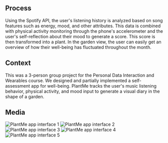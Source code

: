 ## Process
Using the Spotify API, the user's listening history is analyzed based on song features such as energy, mood, and other attributes. This data is combined with physical activity monitoring through the phone's accelerometer and the user's self-reflection about their mood to generate a score. This score is then transformed into a plant. In the garden view, the user can easily get an overview of how their well-being has fluctuated throughout the month.

## Context
This was a 3-person group project for the Personal Data Interaction and Wearables course. We designed and partially implemented a self-assessment app for well-being. PlantMe tracks the user's music listening behavior, physical activity, and mood input to generate a visual diary in the shape of a garden.

## Media
![PlantMe app interface 1](/images/plantme0.png)
![PlantMe app interface 2](/images/plantme1.png)
![PlantMe app interface 3](/images/plantme2.png)
![PlantMe app interface 4](/images/plantme3.png)
![PlantMe app interface 5](/images/plantme4.png)